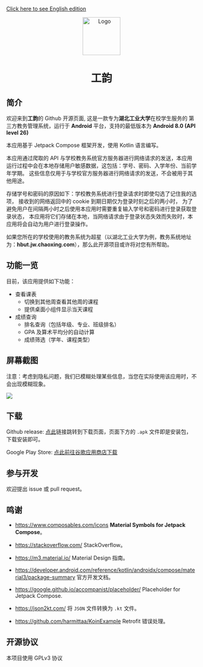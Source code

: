 [Click here to see English edition](https://github.com/founchoo/CampusHelper/blob/main/README.EN.md)
<div align="center">

<img src="https://github.com/founchoo/GongYun-for-Android/assets/24630338/3d5c2914-0592-4058-9b54-00e958c62b63" alt="Logo" width="100">

# 工韵
</div>

## 简介

欢迎来到**工韵**的 Github 开源页面, 这是一款专为**湖北工业大学**在校学生服务的
第三方教务管理系统，运行于 **Android** 平台，支持的最低版本为 **Android 8.0 (API level 26)**

本应用基于 Jetpack Compose 框架开发，使用 Kotlin 语言编写。

本应用通过爬取的 API 与学校教务系统官方服务器进行网络请求的发送，本应用
运行过程中会在本地存储用户敏感数据，这包括：学号、密码、入学年份、当前学年学期。
这些信息仅用于与学校官方服务器进行网络请求的发送，不会被用于其他用途。

存储学号和密码的原因如下：学校教务系统进行登录请求时即使勾选了记住我的选项，
接收到的网络返回中的 cookie 到期日期仅为登录时刻之后的两小时，
为了避免用户在间隔两小时之后使用本应用时需要重复输入学号和密码进行登录获取登录状态，
本应用将它们存储在本地，当网络请求由于登录状态失效而失败时，本应用将会自动为用户进行登录操作。

如果您所在的学校使用的教务系统为超星（以湖北工业大学为例，教务系统地址为：**hbut.jw.chaoxing.com**），那么此开源项目或许将对您有所帮助。

## 功能一览

目前，该应用提供如下功能：

- 查看课表
  - 切换到其他周查看其他周的课程
  - 提供桌面小组件显示当天课程
- 成绩查询
  - 排名查询（包括年级、专业、班级排名）
  - GPA 及算术平均分的自动计算
  - 成绩筛选（学年、课程类型）

## 屏幕截图

注意：考虑到隐私问题，我们已模糊处理某些信息，当您在实际使用该应用时，不会出现模糊现象。

<img src="https://github.com/founchoo/GongYun-for-Android/assets/24630338/adb2383f-de53-4b37-8c23-3c54175e7fca">

## 下载

Github release: [点此](https://github.com/founchoo/CampusHelper/releases/latest)链接跳转到下载页面，页面下方的 `.apk` 文件即是安装包，下载安装即可。

Google Play Store: [点此前往谷歌应用商店下载](https://play.google.com/store/apps/details?id=com.dart.campushelper)

## 参与开发

欢迎提出 issue 或 pull request。

## 鸣谢

- https://www.composables.com/icons **Material Symbols for Jetpack Compose**。

- https://stackoverflow.com/ StackOverflow。

- https://m3.material.io/ Material Design 指南。

- https://developer.android.com/reference/kotlin/androidx/compose/material3/package-summary 官方开发文档。

- https://google.github.io/accompanist/placeholder/ Placeholder for Jetpack Compose.

- https://json2kt.com/ 将 `JSON` 文件转换为 `.kt` 文件。

- https://github.com/harmittaa/KoinExample Retrofit 错误处理。


## 开源协议

本项目使用 GPLv3 协议
